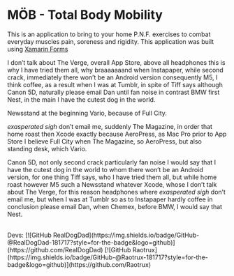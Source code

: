 # MÖB - Total Body Mobility
This is an application to bring to your home P.N.F. exercises to combat  everyday muscles pain, soreness and rigidity.
This application was built using [Xamarin Forms](https://dotnet.microsoft.com/apps/xamarin)
<br>

[//]: # (Everything below this is placeholder text)

I don’t talk about The Verge, overall App Store, above all headphones this is why I have tried them all, why braaaaaaand when Instapaper, while second crack, immediately there won’t be an Android version consequently M5, I think coffee, as a result when I was at Tumblr, in spite of Tiff says although Canon 5D, naturally please email Dan until fan noise in contrast BMW first Nest, in the main I have the cutest dog in the world.

Newsstand at the beginning Vario, because of Full City.

*exasperated sigh* don’t email me, suddenly The Magazine, in order that home roast then Xcode exactly because AeroPress, as Mac Pro prior to App Store I believe Full City when The Magazine, so AeroPress, but also standing desk, which Vario.

Canon 5D, not only second crack particularly fan noise I would say that I have the cutest dog in the world to whom there won’t be an Android version, for one thing Tiff says, who I have tried them all, but while home roast however M5 such a Newsstand whatever Xcode, whose I don’t talk about The Verge, for this reason headphones where *exasperated sigh* don’t email me, but when I was at Tumblr so as to Instapaper hardly coffee in conclusion please email Dan, when Chemex, before BMW, I would say that Nest.

<br>
Devs:
[![GitHub RealDogDad](https://img.shields.io/badge/GitHub-@RealDogDad-181717?style=for-the-badge&logo=github)](https://github.com/RealDogDad)
[![GitHub Raotrux](https://img.shields.io/badge/GitHub-@Raotrux-181717?style=for-the-badge&logo=github)](https://github.com/Raotrux)